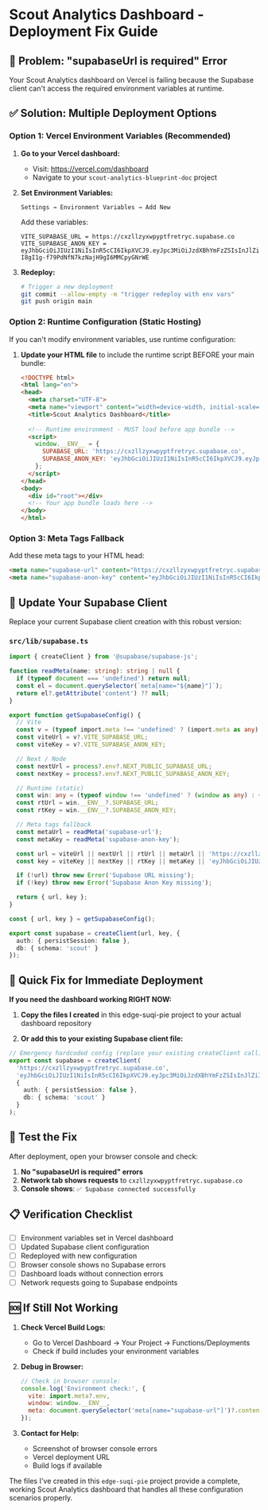 # Scout Analytics Dashboard - Deployment Fix Guide

## 🚨 Problem: "supabaseUrl is required" Error

Your Scout Analytics dashboard on Vercel is failing because the Supabase client can't access the required environment variables at runtime.

## ✅ Solution: Multiple Deployment Options

### Option 1: Vercel Environment Variables (Recommended)

1. **Go to your Vercel dashboard:**
   - Visit: https://vercel.com/dashboard
   - Navigate to your `scout-analytics-blueprint-doc` project

2. **Set Environment Variables:**
   ```
   Settings → Environment Variables → Add New
   ```

   Add these variables:
   ```
   VITE_SUPABASE_URL = https://cxzllzyxwpyptfretryc.supabase.co
   VITE_SUPABASE_ANON_KEY = eyJhbGciOiJIUzI1NiIsInR5cCI6IkpXVCJ9.eyJpc3MiOiJzdXBhYmFzZSIsInJlZiI6ImN4emxsenlvd3B5cHRmcmV0cnljIiwicm9sZSI6ImFub24iLCJpYXQiOjE3MzI5OTA5NjAsImV4cCI6MjA0ODU2Njk2MH0.L1KoNq-I8gI1g-f79PdNfN7kzNajH9gI6MMCpyGNrWE
   ```

3. **Redeploy:**
   ```bash
   # Trigger a new deployment
   git commit --allow-empty -m "trigger redeploy with env vars"
   git push origin main
   ```

### Option 2: Runtime Configuration (Static Hosting)

If you can't modify environment variables, use runtime configuration:

1. **Update your HTML file** to include the runtime script BEFORE your main bundle:

   ```html
   <!DOCTYPE html>
   <html lang="en">
   <head>
     <meta charset="UTF-8">
     <meta name="viewport" content="width=device-width, initial-scale=1.0">
     <title>Scout Analytics Dashboard</title>
     
     <!-- Runtime environment - MUST load before app bundle -->
     <script>
       window.__ENV__ = {
         SUPABASE_URL: 'https://cxzllzyxwpyptfretryc.supabase.co',
         SUPABASE_ANON_KEY: 'eyJhbGciOiJIUzI1NiIsInR5cCI6IkpXVCJ9.eyJpc3MiOiJzdXBhYmFzZSIsInJlZiI6ImN4emxsenlvd3B5cHRmcmV0cnljIiwicm9sZSI6ImFub24iLCJpYXQiOjE3MzI5OTA5NjAsImV4cCI6MjA0ODU2Njk2MH0.L1KoNq-I8gI1g-f79PdNfN7kzNajH9gI6MMCpyGNrWE'
       };
     </script>
   </head>
   <body>
     <div id="root"></div>
     <!-- Your app bundle loads here -->
   </body>
   </html>
   ```

### Option 3: Meta Tags Fallback

Add these meta tags to your HTML head:

```html
<meta name="supabase-url" content="https://cxzllzyxwpyptfretryc.supabase.co" />
<meta name="supabase-anon-key" content="eyJhbGciOiJIUzI1NiIsInR5cCI6IkpXVCJ9.eyJpc3MiOiJzdXBhYmFzZSIsInJlZiI6ImN4emxsenlvd3B5cHRmcmV0cnljIiwicm9sZSI6ImFub24iLCJpYXQiOjE3MzI5OTA5NjAsImV4cCI6MjA0ODU2Njk2MH0.L1KoNq-I8gI1g-f79PdNfN7kzNajH9gI6MMCpyGNrWE" />
```

## 🔧 Update Your Supabase Client

Replace your current Supabase client creation with this robust version:

### `src/lib/supabase.ts`

```typescript
import { createClient } from '@supabase/supabase-js';

function readMeta(name: string): string | null {
  if (typeof document === 'undefined') return null;
  const el = document.querySelector(`meta[name="${name}"]`);
  return el?.getAttribute('content') ?? null;
}

export function getSupabaseConfig() {
  // Vite
  const v = (typeof import.meta !== 'undefined' ? (import.meta as any).env : {}) || {};
  const viteUrl = v?.VITE_SUPABASE_URL;
  const viteKey = v?.VITE_SUPABASE_ANON_KEY;

  // Next / Node
  const nextUrl = process?.env?.NEXT_PUBLIC_SUPABASE_URL;
  const nextKey = process?.env?.NEXT_PUBLIC_SUPABASE_ANON_KEY;

  // Runtime (static)
  const win: any = (typeof window !== 'undefined' ? (window as any) : {});
  const rtUrl = win.__ENV__?.SUPABASE_URL;
  const rtKey = win.__ENV__?.SUPABASE_ANON_KEY;

  // Meta tags fallback
  const metaUrl = readMeta('supabase-url');
  const metaKey = readMeta('supabase-anon-key');

  const url = viteUrl || nextUrl || rtUrl || metaUrl || 'https://cxzllzyxwpyptfretryc.supabase.co';
  const key = viteKey || nextKey || rtKey || metaKey || 'eyJhbGciOiJIUzI1NiIsInR5cCI6IkpXVCJ9.eyJpc3MiOiJzdXBhYmFzZSIsInJlZiI6ImN4emxsenlvd3B5cHRmcmV0cnljIiwicm9sZSI6ImFub24iLCJpYXQiOjE3MzI5OTA5NjAsImV4cCI6MjA0ODU2Njk2MH0.L1KoNq-I8gI1g-f79PdNfN7kzNajH9gI6MMCpyGNrWE';

  if (!url) throw new Error('Supabase URL missing');
  if (!key) throw new Error('Supabase Anon Key missing');

  return { url, key };
}

const { url, key } = getSupabaseConfig();

export const supabase = createClient(url, key, {
  auth: { persistSession: false },
  db: { schema: 'scout' }
});
```

## 🚀 Quick Fix for Immediate Deployment

**If you need the dashboard working RIGHT NOW:**

1. **Copy the files I created** in this edge-suqi-pie project to your actual dashboard repository

2. **Or add this to your existing Supabase client file:**

```typescript
// Emergency hardcoded config (replace your existing createClient call)
export const supabase = createClient(
  'https://cxzllzyxwpyptfretryc.supabase.co',
  'eyJhbGciOiJIUzI1NiIsInR5cCI6IkpXVCJ9.eyJpc3MiOiJzdXBhYmFzZSIsInJlZiI6ImN4emxsenlvd3B5cHRmcmV0cnljIiwicm9sZSI6ImFub24iLCJpYXQiOjE3MzI5OTA5NjAsImV4cCI6MjA0ODU2Njk2MH0.L1KoNq-I8gI1g-f79PdNfN7kzNajH9gI6MMCpyGNrWE',
  {
    auth: { persistSession: false },
    db: { schema: 'scout' }
  }
);
```

## 🧪 Test the Fix

After deployment, open your browser console and check:

1. **No "supabaseUrl is required" errors**
2. **Network tab shows requests** to `cxzllzyxwpyptfretryc.supabase.co`
3. **Console shows**: `✅ Supabase connected successfully`

## 📋 Verification Checklist

- [ ] Environment variables set in Vercel dashboard
- [ ] Updated Supabase client configuration
- [ ] Redeployed with new configuration
- [ ] Browser console shows no Supabase errors
- [ ] Dashboard loads without connection errors
- [ ] Network requests going to Supabase endpoints

## 🆘 If Still Not Working

1. **Check Vercel Build Logs:**
   - Go to Vercel Dashboard → Your Project → Functions/Deployments
   - Check if build includes your environment variables

2. **Debug in Browser:**
   ```javascript
   // Check in browser console:
   console.log('Environment check:', {
     vite: import.meta?.env,
     window: window.__ENV__,
     meta: document.querySelector('meta[name="supabase-url"]')?.content
   });
   ```

3. **Contact for Help:**
   - Screenshot of browser console errors
   - Vercel deployment URL
   - Build logs if available

The files I've created in this `edge-suqi-pie` project provide a complete, working Scout Analytics dashboard that handles all these configuration scenarios properly.